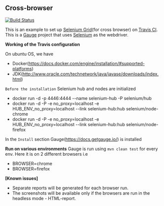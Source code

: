 ## Cross-browser

[![Build Status](https://travis-ci.org/getgauge-examples/cross-browser.svg?branch=master)](https://travis-ci.org/getgauge-examples/cross-browser)

This is an example to set up [Selenium Grid](http://www.seleniumhq.org/docs/07_selenium_grid.jsp)(for cross browser) on [Travis CI](https://travis-ci.org/). This is a [Gauge](https://getgauge.io/) project that uses [Selenium](http://www.seleniumhq.org/) as the webdriver.

**Working of the Travis configuration**

On ubuntu OS, we have
* Docker(https://docs.docker.com/engine/installation/#supported-platforms)
* JDK(http://www.oracle.com/technetwork/java/javase/downloads/index.html)

`Before the installation` Selenium hub and nodes are initialized
* docker run -d -p 4446:4444 --name selenium-hub -P selenium/hub
* docker run -d -P -e no_proxy=localhost -e HUB_ENV_no_proxy=localhost --link selenium-hub:hub selenium/node-chrome
* docker run -d -P -e no_proxy=localhost -e HUB_ENV_no_proxy=localhost --link selenium-hub:hub selenium/node-firefox

In the `Install` section
Gauge(https://docs.getgauge.io/) is installed 

**Run on various environments**
Gauge is run using `mvn clean test` for every env. Here it is on 2 different browsers i.e
- BROWSER=chrome
- BROWSER=firefox

**[Known issues]**
* Separate reports will be generated for each browser run.
* The screenshots will be available only if the browsers are run in the headless mode - HTML-report.
